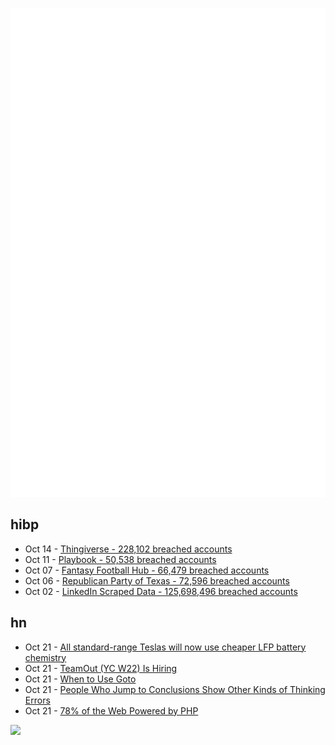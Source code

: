 ![Metrics](https://raw.githubusercontent.com/phixion/phixion/master/metrics.svg)

## hibp

<!--
for https://github.com/phixion/phixion/blob/main/.github/workflows/feeds.yml
-->
<!--START_SECTION:haveibeenpwnd-->
- Oct 14 - [Thingiverse - 228,102 breached accounts](https://haveibeenpwned.com/PwnedWebsites#Thingiverse)
- Oct 11 - [Playbook - 50,538 breached accounts](https://haveibeenpwned.com/PwnedWebsites#Playbook)
- Oct 07 - [Fantasy Football Hub - 66,479 breached accounts](https://haveibeenpwned.com/PwnedWebsites#FantasyFootballHub)
- Oct 06 - [Republican Party of Texas - 72,596 breached accounts](https://haveibeenpwned.com/PwnedWebsites#RepublicanPartyOfTexas)
- Oct 02 - [LinkedIn Scraped Data - 125,698,496 breached accounts](https://haveibeenpwned.com/PwnedWebsites#LinkedInScrape)
<!--END_SECTION:haveibeenpwnd-->

## hn

<!--
for https://github.com/phixion/phixion/blob/main/.github/workflows/feeds.yml
-->
<!--START_SECTION:hn-->
- Oct 21 - [All standard-range Teslas will now use cheaper LFP battery chemistry](https://arstechnica.com/cars/2021/10/tesla-made-1-6-billion-in-q3-is-switching-to-lfp-batteries-globally/)
- Oct 21 - [TeamOut (YC W22) Is Hiring](https://news.ycombinator.com/item?id=28943172)
- Oct 21 - [When to Use Goto](https://beej.us/guide/bgc/html/split/goto.html)
- Oct 21 - [People Who Jump to Conclusions Show Other Kinds of Thinking Errors](https://www.scientificamerican.com/article/people-who-jump-to-conclusions-show-other-kinds-of-thinking-errors/)
- Oct 21 - [78% of the Web Powered by PHP](https://haydenjames.io/78-of-the-web-powered-by-php-1-on-php-8/)
<!--END_SECTION:hn-->

<!--
for https://yhype.me
-->
![](https://hit.yhype.me/github/profile?user_id=13013670)
